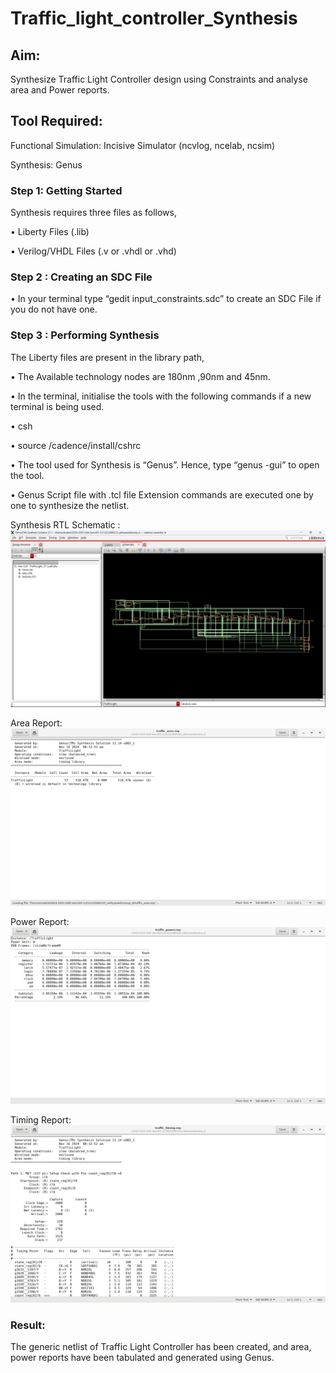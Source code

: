 # Traffic_light_controller_Synthesis

## Aim:

Synthesize Traffic Light Controller design using Constraints and analyse area and Power reports.

## Tool Required:

Functional Simulation: Incisive Simulator (ncvlog, ncelab, ncsim)

Synthesis: Genus

### Step 1: Getting Started

Synthesis requires three files as follows,

• Liberty Files (.lib)

• Verilog/VHDL Files (.v or .vhdl or .vhd)

### Step 2 : Creating an SDC File

•	In your terminal type “gedit input_constraints.sdc” to create an SDC File if you do not have one.

### Step 3 : Performing Synthesis

The Liberty files are present in the library path,

• The Available technology nodes are 180nm ,90nm and 45nm.

• In the terminal, initialise the tools with the following commands if a new terminal is being used.

• csh

• source /cadence/install/cshrc

• The tool used for Synthesis is “Genus”. Hence, type “genus -gui” to open the tool.

• Genus Script file with .tcl file Extension commands are executed one by one to synthesize the netlist.


Synthesis RTL Schematic :
![sathya](https://github.com/Sathyaseelanj/Traffic_light_controller_synthesis/blob/main/Screenshot%20(15).png)


Area Report:
![sathya](https://github.com/Sathyaseelanj/Traffic_light_controller_synthesis/blob/main/Screenshot%20(19).png)


Power Report:
![sathya](https://github.com/Sathyaseelanj/Traffic_light_controller_synthesis/blob/main/Screenshot%20(18).png)


Timing Report:
![sathya](https://github.com/Sathyaseelanj/Traffic_light_controller_synthesis/blob/main/Screenshot%20(20).png)


### Result:

The generic netlist of Traffic Light Controller has been created, and area, power reports have been tabulated and generated using Genus.
